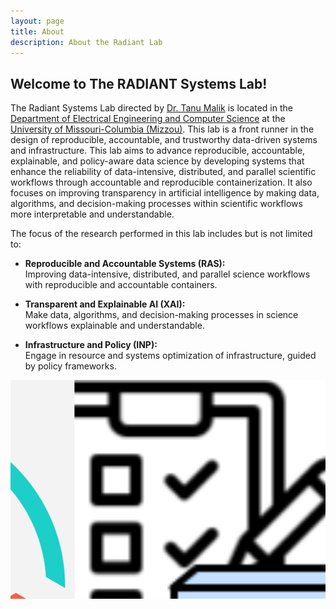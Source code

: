 ```yaml
---
layout: page
title: About
description: About the Radiant Lab
---
```


## Welcome to The RADIANT Systems Lab!



The Radiant Systems Lab directed by <a href="https://engineering.missouri.edu/faculty/tanu-malik/">Dr. Tanu Malik</a> is located in the <a href="https://engineering.missouri.edu/departments/eecs/">Department of Electrical Engineering and Computer Science</a> at the <a href="http://www.missouri.edu">University of Missouri-Columbia (Mizzou)</a>. This lab is a front runner in the design of reproducible, accountable, and trustworthy data-driven systems and infrastructure. This lab aims to advance reproducible, accountable, explainable, and policy-aware data science by developing systems that enhance the reliability of data-intensive, distributed, and parallel scientific workflows through accountable and reproducible containerization. It also focuses on improving transparency in artificial intelligence by making data, algorithms, and decision-making processes within scientific workflows more interpretable and understandable.

The focus of the research performed in this lab includes but is not limited to:

- **Reproducible and Accountable Systems (RAS):**  
  Improving data-intensive, distributed, and parallel science workflows with reproducible and accountable containers.

- **Transparent and Explainable AI (XAI):**  
  Make data, algorithms, and decision-making processes in science workflows explainable and understandable.

- **Infrastructure and Policy (INP):**  
  Engage in resource and systems optimization of infrastructure, guided by policy frameworks.

<div style="max-width:600px; margin:auto;">
  <style>
    .slider {
      position: relative;
      overflow: hidden;
      width: 100%;
      height: 350px;
    }
    .slides {
      display: flex;
      width: 400%;
      animation: slide 16s infinite;
    }
    .slides img {
      width: 100%;
      object-fit: cover;
    }
    @keyframes slide {
      0%    { transform: translateX(0%); }
      25%   { transform: translateX(-100%); }
      50%   { transform: translateX(-200%); }
      75%   { transform: translateX(-300%); }
      100%  { transform: translateX(0%); }
    }
  </style>

  <div class="slider">
    <div class="slides">
      <img src="images/icons/provenance.png" alt="Slide 1">
      <img src="images/icons/container.png" alt="Slide 2">
      <img src="images/icons/infrastructure.png" alt="Slide 3">
      <img src="images/icons/policy.png" alt="Slide 4">
    </div>
  </div>
</div>
